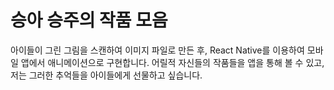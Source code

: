 # 승아 승주의 작품 모음

아이들이 그린 그림을 스캔하여 이미지 파일로 만든 후,
React Native를 이용하여 모바일 앱에서 애니메이션으로 구현합니다.
어릴적 자신들의 작품들을 앱을 통해 볼 수 있고,
저는 그러한 추억들을 아이들에게 선물하고 싶습니다.

